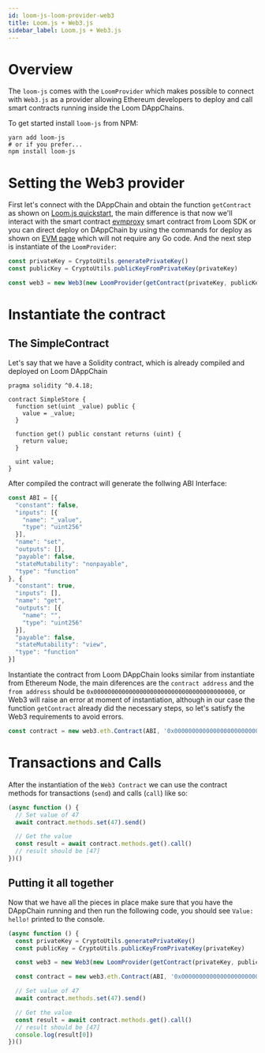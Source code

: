 ```yaml
---
id: loom-js-loom-provider-web3
title: Loom.js + Web3.js
sidebar_label: Loom.js + Web3.js
---
```

# Overview

The `loom-js` comes with the `LoomProvider` which makes possible to connect with `Web3.js` as a provider allowing Ethereum developers to deploy and call smart contracts running inside the Loom DAppChains.

To get started install `loom-js` from NPM:

```shell
yarn add loom-js
# or if you prefer...
npm install loom-js
```

# Setting the Web3 provider

First let's connect with the DAppChain and obtain the function `getContract` as shown on [Loom.js quickstart](loom-js-quickstart), the main difference is that now we'll interact with the smart contract [evmproxy](https://github.com/loomnetwork/go-loom/blob/master/examples/plugins/evmproxy/contract/evmproxy.go) smart contract from Loom SDK or you can direct deploy on DAppChain by using the commands for deploy as shown on [EVM page](evm) which will not require any Go code. And the next step is instantiate of the `LoomProvider`:

```js
const privateKey = CryptoUtils.generatePrivateKey()
const publicKey = CryptoUtils.publicKeyFromPrivateKey(privateKey)

const web3 = new Web3(new LoomProvider(getContract(privateKey, publicKey)))
```

# Instantiate the contract

## The SimpleContract

Let's say that we have a Solidity contract, which is already compiled and deployed on Loom DAppChain

    pragma solidity ^0.4.18;
    
    contract SimpleStore {
      function set(uint _value) public {
        value = _value;
      }
    
      function get() public constant returns (uint) {
        return value;
      }
    
      uint value;
    }
    

After compiled the contract will generate the follwing ABI Interface:

```js
const ABI = [{
  "constant": false,
  "inputs": [{
    "name": "_value",
    "type": "uint256"
  }],
  "name": "set",
  "outputs": [],
  "payable": false,
  "stateMutability": "nonpayable",
  "type": "function"
}, {
  "constant": true,
  "inputs": [],
  "name": "get",
  "outputs": [{
    "name": "",
    "type": "uint256"
  }],
  "payable": false,
  "stateMutability": "view",
  "type": "function"
}]
```

Instantiate the contract from Loom DAppChain looks similar from instantiate from Ethereum Node, the main diferences are the `contract address` and the `from address` should be `0x0000000000000000000000000000000000000000`, or Web3 will raise an error at moment of instantiation, although in our case the function `getContract` already did the necessary steps, so let's satisfy the Web3 requirements to avoid errors.

```js
const contract = new web3.eth.Contract(ABI, '0x0000000000000000000000000000000000000000', {from: '0x0000000000000000000000000000000000000000'})
```

# Transactions and Calls

After the instantiation of the `Web3 Contract` we can use the contract methods for transactions (`send`) and calls (`call`) like so:

```js
(async function () {
  // Set value of 47
  await contract.methods.set(47).send()

  // Get the value
  const result = await contract.methods.get().call()
  // result should be [47]
})()
```

## Putting it all together

Now that we have all the pieces in place make sure that you have the DAppChain running and then run the following code, you should see `Value: hello!` printed to the console.

```js
(async function () {
  const privateKey = CryptoUtils.generatePrivateKey()
  const publicKey = CryptoUtils.publicKeyFromPrivateKey(privateKey)

  const web3 = new Web3(new LoomProvider(getContract(privateKey, publicKey)))

  const contract = new web3.eth.Contract(ABI, '0x0000000000000000000000000000000000000000', {from: '0x0000000000000000000000000000000000000000'})

  // Set value of 47
  await contract.methods.set(47).send()

  // Get the value
  const result = await contract.methods.get().call()
  // result should be [47]
  console.log(result[0])
})()
```
